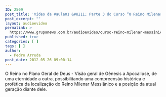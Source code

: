 ```yaml
---
ID: 2509
post_title: 'Vídeo da #aula01 &#8211; Parte 3 do Curso “O Reino Milenar Messiânico”'
post_excerpt: ""
layout: audioevideo
permalink: >
  https://www.gruponews.com.br/audioevideo/curso-reino-milenar-messinico-aula01-parte-3
published: true
categories: [ ]
tags: [ ]
author:
  - Pedro Arruda
post_date: 2012-05-26 09:00:14
---
```

O Reino no Plano Geral de Deus - Visão geral de Gênesis a Apocalipse, de uma eternidade a outra, possibilitando uma compreensão histórica e profética da localização do Reino Milenar Messiânico e a posição da atual geração diante dele.